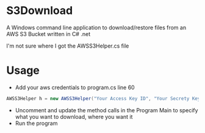 # S3Download
A Windows command line application to download/restore files from an AWS S3 Bucket written in C# .net

I'm not sure where I got the AWSS3Helper.cs file

# Usage
- Add your aws credentials to program.cs line 60
```C#
AWSS3Helper h = new AWSS3Helper("Your Access Key ID", "Your Secrety Key", "Your Bucket Name");
```
- Uncomment and update the method calls in the Program Main to specify what you want to download, where you want it
- Run the program
